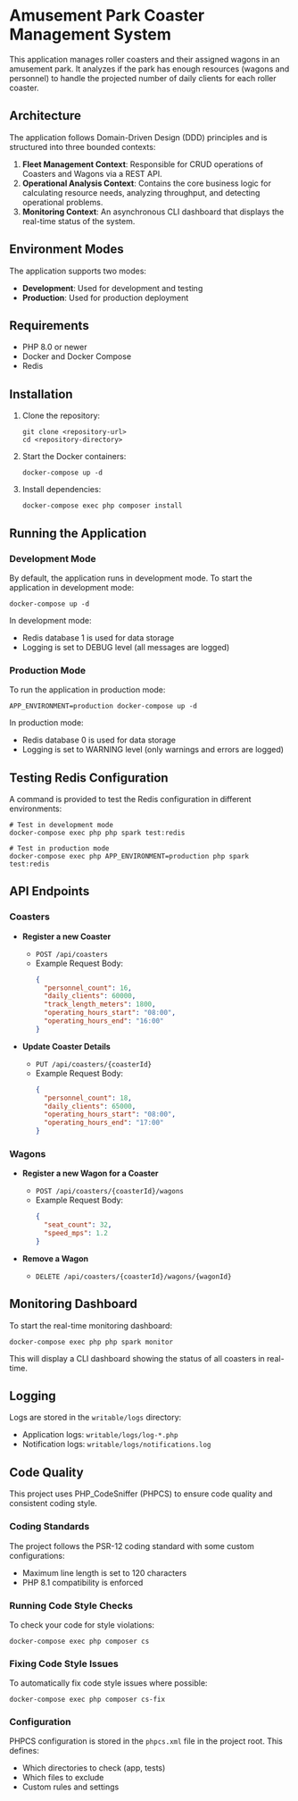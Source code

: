 # Amusement Park Coaster Management System

This application manages roller coasters and their assigned wagons in an amusement park.
It analyzes if the park has enough resources (wagons and personnel) to handle the projected number of daily clients for each roller coaster.

## Architecture

The application follows Domain-Driven Design (DDD) principles and is structured into three bounded contexts:

1. **Fleet Management Context**: Responsible for CRUD operations of Coasters and Wagons via a REST API.
2. **Operational Analysis Context**: Contains the core business logic for calculating resource needs, analyzing throughput, and detecting operational problems.
3. **Monitoring Context**: An asynchronous CLI dashboard that displays the real-time status of the system.

## Environment Modes

The application supports two modes:
- **Development**: Used for development and testing
- **Production**: Used for production deployment

## Requirements

- PHP 8.0 or newer
- Docker and Docker Compose
- Redis

## Installation

1. Clone the repository:
   ```
   git clone <repository-url>
   cd <repository-directory>
   ```

2. Start the Docker containers:
   ```
   docker-compose up -d
   ```

3. Install dependencies:
   ```
   docker-compose exec php composer install
   ```

## Running the Application

### Development Mode

By default, the application runs in development mode. To start the application in development mode:

```
docker-compose up -d
```

In development mode:
- Redis database 1 is used for data storage
- Logging is set to DEBUG level (all messages are logged)

### Production Mode

To run the application in production mode:

```
APP_ENVIRONMENT=production docker-compose up -d
```

In production mode:
- Redis database 0 is used for data storage
- Logging is set to WARNING level (only warnings and errors are logged)

## Testing Redis Configuration

A command is provided to test the Redis configuration in different environments:

```
# Test in development mode
docker-compose exec php php spark test:redis

# Test in production mode
docker-compose exec php APP_ENVIRONMENT=production php spark test:redis
```

## API Endpoints

### Coasters

- **Register a new Coaster**
  - `POST /api/coasters`
  - Example Request Body:
    ```json
    {
      "personnel_count": 16,
      "daily_clients": 60000,
      "track_length_meters": 1800,
      "operating_hours_start": "08:00",
      "operating_hours_end": "16:00"
    }
    ```

- **Update Coaster Details**
  - `PUT /api/coasters/{coasterId}`
  - Example Request Body:
    ```json
    {
      "personnel_count": 18,
      "daily_clients": 65000,
      "operating_hours_start": "08:00",
      "operating_hours_end": "17:00"
    }
    ```

### Wagons

- **Register a new Wagon for a Coaster**
  - `POST /api/coasters/{coasterId}/wagons`
  - Example Request Body:
    ```json
    {
      "seat_count": 32,
      "speed_mps": 1.2
    }
    ```

- **Remove a Wagon**
  - `DELETE /api/coasters/{coasterId}/wagons/{wagonId}`

## Monitoring Dashboard

To start the real-time monitoring dashboard:

```
docker-compose exec php php spark monitor
```

This will display a CLI dashboard showing the status of all coasters in real-time.

## Logging

Logs are stored in the `writable/logs` directory:
- Application logs: `writable/logs/log-*.php`
- Notification logs: `writable/logs/notifications.log`

## Code Quality

This project uses PHP_CodeSniffer (PHPCS) to ensure code quality and consistent coding style.

### Coding Standards

The project follows the PSR-12 coding standard with some custom configurations:
- Maximum line length is set to 120 characters
- PHP 8.1 compatibility is enforced

### Running Code Style Checks

To check your code for style violations:

```
docker-compose exec php composer cs
```

### Fixing Code Style Issues

To automatically fix code style issues where possible:

```
docker-compose exec php composer cs-fix
```

### Configuration

PHPCS configuration is stored in the `phpcs.xml` file in the project root. This defines:
- Which directories to check (app, tests)
- Which files to exclude
- Custom rules and settings

